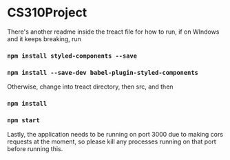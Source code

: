 # CS310Project

There's another readme inside the treact file for how to run, if on WIndows and it keeps breaking, 
run 
### `npm install styled-components --save`
### `npm install --save-dev babel-plugin-styled-components`

Otherwise, change into treact directory, then src, and then
### `npm install`
### `npm start`

Lastly, the application needs to be running on port 3000 due to making cors requests at the moment, so please kill any processes running on that port before running this. 
